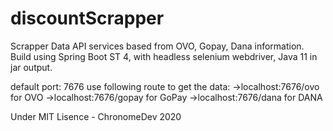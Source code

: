# discountScrapper
Scrapper Data API services based from OVO, Gopay, Dana information.
Build using Spring Boot ST 4, with headless selenium webdriver, Java 11 in jar output.

default port: 7676
use following route to get the data:
->localhost:7676/ovo for OVO
->localhost:7676/gopay for GoPay
->localhost:7676/dana for DANA 

Under MIT Lisence - ChronomeDev 2020
